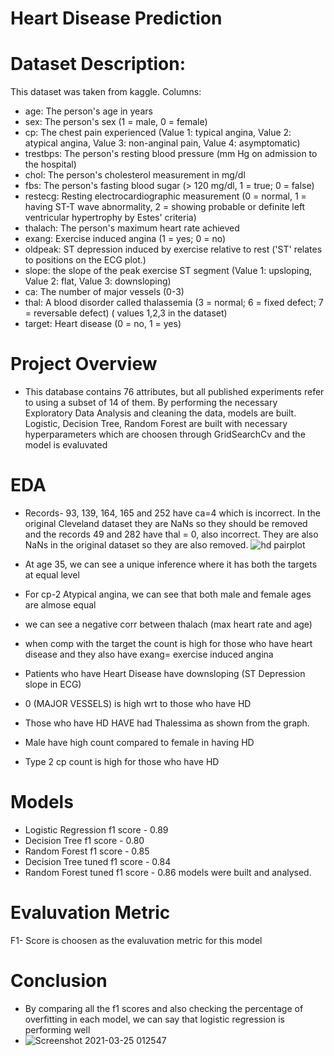 # Heart Disease Prediction
# Dataset Description:
This dataset was taken from kaggle.
Columns:
* age: The person's age in years
* sex: The person's sex (1 = male, 0 = female)
* cp: The chest pain experienced (Value 1: typical angina, Value 2: atypical angina, Value 3: non-anginal pain, Value 4: asymptomatic)
* trestbps: The person's resting blood pressure (mm Hg on admission to the hospital)
* chol: The person's cholesterol measurement in mg/dl
* fbs: The person's fasting blood sugar (> 120 mg/dl, 1 = true; 0 = false)
* restecg: Resting electrocardiographic measurement (0 = normal, 1 = having ST-T wave abnormality, 2 = showing probable or definite left ventricular hypertrophy by Estes' criteria)
* thalach: The person's maximum heart rate achieved
* exang: Exercise induced angina (1 = yes; 0 = no)
* oldpeak: ST depression induced by exercise relative to rest ('ST' relates to positions on the ECG plot.)
* slope: the slope of the peak exercise ST segment (Value 1: upsloping, Value 2: flat, Value 3: downsloping)
* ca: The number of major vessels (0-3)
* thal: A blood disorder called thalassemia (3 = normal; 6 = fixed defect; 7 = reversable defect) ( values 1,2,3 in the dataset)
* target: Heart disease (0 = no, 1 = yes)

# Project Overview
* This database contains 76 attributes, but all published experiments refer to using a subset of 14 of them. By performing the necessary Exploratory Data Analysis and cleaning the data, models are built. Logistic, Decision Tree, Random Forest are built with necessary hyperparameters which are choosen through GridSearchCv and the model is evaluvated
# EDA
* Records- 93, 139, 164, 165 and 252 have ca=4 which is incorrect. In the original Cleveland dataset they are NaNs so they should be removed and the records
  49 and 282 have thal = 0, also incorrect. They are also NaNs in the original dataset so they are also removed.
  ![hd pairplot](https://user-images.githubusercontent.com/25876186/112320795-5d874180-8cd5-11eb-9846-ca61cd665940.png)

* At age 35, we can see a unique inference where it has both the targets at equal level
* For cp-2 Atypical angina, we can see that both male and female ages are almose equal
* we can see a negative corr between thalach (max heart rate and age)
* when comp with the target the count is high for those who have heart disease and they also have exang= exercise induced angina
* Patients who have Heart Disease have downsloping (ST Depression slope in ECG)
* 0  (MAJOR VESSELS) is high wrt to those who have HD
* Those who have HD HAVE had Thalessima as shown from the graph.
* Male have high count compared to female in having HD
* Type 2 cp count is high for those who have HD
# Models
* Logistic Regression f1 score - 0.89
* Decision Tree f1 score - 0.80
* Random Forest f1 score - 0.85
* Decision Tree tuned f1 score - 0.84
* Random Forest tuned f1 score - 0.86
  models were built and analysed.
 # Evaluvation Metric
   F1- Score is choosen as the evaluvation metric for this model
 # Conclusion
 * By comparing all the f1 scores and also checking the percentage of overfitting in each model, we can say that logistic regression is performing well
 * ![Screenshot 2021-03-25 012547](https://user-images.githubusercontent.com/25876186/112375279-1dda4d00-8d09-11eb-9069-8cb643bf8adf.png)
